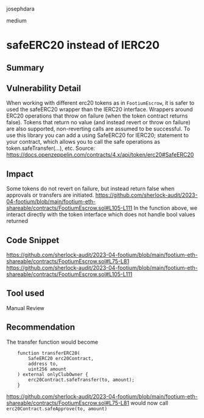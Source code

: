 josephdara

medium

# safeERC20 instead of IERC20

## Summary

## Vulnerability Detail
When working with different erc20 tokens as in ```FootiumEscrow```, it is safer to used the safeERC20 wrapper than the IERC20 interface. 
Wrappers around ERC20 operations that throw on failure (when the token contract returns false). Tokens that return no value (and instead revert or throw on failure) are also supported, non-reverting calls are assumed to be successful. To use this library you can add a using SafeERC20 for IERC20; statement to your contract, which allows you to call the safe operations as token.safeTransfer(…​), etc. Source: https://docs.openzeppelin.com/contracts/4.x/api/token/erc20#SafeERC20
## Impact

Some tokens do not revert on failure, but instead return false when approvals or transfers are initiated. 
https://github.com/sherlock-audit/2023-04-footium/blob/main/footium-eth-shareable/contracts/FootiumEscrow.sol#L105-L111
In the function above, we interact directly with the token interface which does not handle bool values returned

## Code Snippet
https://github.com/sherlock-audit/2023-04-footium/blob/main/footium-eth-shareable/contracts/FootiumEscrow.sol#L75-L81
https://github.com/sherlock-audit/2023-04-footium/blob/main/footium-eth-shareable/contracts/FootiumEscrow.sol#L105-L111


## Tool used

Manual Review

## Recommendation


The transfer function would become 
```solidity
    function transferERC20(
        SafeERC20 erc20Contract,
        address to,
        uint256 amount
    ) external onlyClubOwner {
        erc20Contract.safeTransfer(to, amount);
    }

```


https://github.com/sherlock-audit/2023-04-footium/blob/main/footium-eth-shareable/contracts/FootiumEscrow.sol#L75-L81 would now call ``` erc20Contract.safeApprove(to, amount)```
